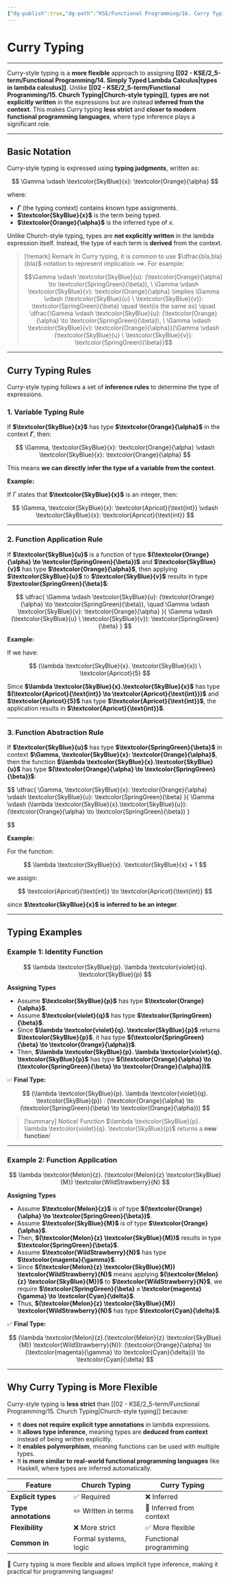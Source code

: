 ```yaml
---
{"dg-publish":true,"dg-path":"KSE/Functional Programming/16. Curry Typing.md","permalink":"/kse/functional-programming/16-curry-typing/","tags":["kse"],"created":"2025-03-11T00:42:15.971+02:00","updated":"2025-03-11T21:42:11.231+02:00"}
---
```



# Curry Typing

---

Curry-style typing is a **more flexible** approach to assigning **[[02 - KSE/2_5-term/Functional Programming/14. Simply Typed Lambda Calculus\|types in lambda calculus]]**. Unlike **[[02 - KSE/2_5-term/Functional Programming/15. Church Typing\|Church-style typing]]**, **types are not explicitly written** in the expressions but are instead <strong><span style="color: var(--color-cyan);">inferred from the context</span></strong>. This makes Curry typing **less strict** and **closer to modern functional programming languages**, where type inference plays a significant role.

---

## Basic Notation

Curry-style typing is expressed using **typing judgments**, written as:

$$
\Gamma \vdash \textcolor{SkyBlue}{x}: \textcolor{Orange}{\alpha}
$$

where:

- **$\Gamma$** (the typing context) contains known type assignments.
- **$\textcolor{SkyBlue}{x}$** is the term being typed.
- **$\textcolor{Orange}{\alpha}$** is the inferred type of $x$.

Unlike Church-style typing, types are <strong><span style="color: var(--color-pink);">not explicitly written</span></strong> in the lambda expression itself. Instead, the type of each term is **derived** from the context.

> [!remark] Remark
> In Curry typing, it is common to use $\dfrac{bla,bla}{bla}$ notation to represent implication $\implies$. For example:
>
> $$\Gamma \vdash \textcolor{SkyBlue}{u}: (\textcolor{Orange}{\alpha} \to \textcolor{SpringGreen}{\beta}), \ \Gamma \vdash \textcolor{SkyBlue}{v}: \textcolor{Orange}{\alpha} \implies \Gamma \vdash (\textcolor{SkyBlue}{u} \ \textcolor{SkyBlue}{v}): \textcolor{SpringGreen}{\beta} \quad \text{is the same as} \quad \dfrac{\Gamma \vdash \textcolor{SkyBlue}{u}: (\textcolor{Orange}{\alpha} \to \textcolor{SpringGreen}{\beta}), \ \Gamma \vdash \textcolor{SkyBlue}{v}: \textcolor{Orange}{\alpha}}{\Gamma \vdash (\textcolor{SkyBlue}{u} \ \textcolor{SkyBlue}{v}): \textcolor{SpringGreen}{\beta}}$$

---

## Curry Typing Rules

Curry-style typing follows a set of **inference rules** to determine the type of expressions.

### 1. Variable Typing Rule

If **$\textcolor{SkyBlue}{x}$** has type **$\textcolor{Orange}{\alpha}$** in the context **$\Gamma$**, then:

$$
\Gamma, \textcolor{SkyBlue}{x}: \textcolor{Orange}{\alpha} \vdash \textcolor{SkyBlue}{x}: \textcolor{Orange}{\alpha}
$$

This means **we can directly infer the type of a variable from the context**.

**Example:**

If $\Gamma$ states that **$\textcolor{SkyBlue}{x}$** is an integer, then:

$$
\Gamma, \textcolor{SkyBlue}{x}: \textcolor{Apricot}{\text{int}} \vdash \textcolor{SkyBlue}{x}: \textcolor{Apricot}{\text{int}}
$$

---

### 2. Function Application Rule

If **$\textcolor{SkyBlue}{u}$** is a function of type **$(\textcolor{Orange}{\alpha} \to \textcolor{SpringGreen}{\beta})$** and **$\textcolor{SkyBlue}{v}$** has type **$\textcolor{Orange}{\alpha}$**, then applying **$\textcolor{SkyBlue}{u}$** to **$\textcolor{SkyBlue}{v}$** results in type **$\textcolor{SpringGreen}{\beta}$**:

$$
\dfrac{
\Gamma \vdash \textcolor{SkyBlue}{u}: (\textcolor{Orange}{\alpha} \to \textcolor{SpringGreen}{\beta}), \quad \Gamma \vdash \textcolor{SkyBlue}{v}: \textcolor{Orange}{\alpha}
}{
\Gamma \vdash (\textcolor{SkyBlue}{u} \ \textcolor{SkyBlue}{v}): \textcolor{SpringGreen}{\beta}
}
$$

**Example:**

If we have:

$$
(\lambda \textcolor{SkyBlue}{x}. \textcolor{SkyBlue}{x}) \ \textcolor{Apricot}{5}
$$

Since **$\lambda \textcolor{SkyBlue}{x}.\textcolor{SkyBlue}{x}$** has type **$(\textcolor{Apricot}{\text{int}} \to \textcolor{Apricot}{\text{int}})$** and **$\textcolor{Apricot}{5}$** has type **$\textcolor{Apricot}{\text{int}}$**, the application results in **$\textcolor{Apricot}{\text{int}}$**.

---

### 3. Function Abstraction Rule

If **$\textcolor{SkyBlue}{u}$** has type **$\textcolor{SpringGreen}{\beta}$** in context **$\Gamma, \textcolor{SkyBlue}{x}: \textcolor{Orange}{\alpha}$**, then the function **$\lambda \textcolor{SkyBlue}{x}.\textcolor{SkyBlue}{u}$** has type **$(\textcolor{Orange}{\alpha} \to \textcolor{SpringGreen}{\beta})$**:

$$
\dfrac{
\Gamma, \textcolor{SkyBlue}{x}: \textcolor{Orange}{\alpha} \vdash \textcolor{SkyBlue}{u}: \textcolor{SpringGreen}{\beta}
}{
\Gamma \vdash (\lambda \textcolor{SkyBlue}{x}.\textcolor{SkyBlue}{u}): (\textcolor{Orange}{\alpha} \to \textcolor{SpringGreen}{\beta})
}


$$

**Example:**

For the function:

$$
\lambda \textcolor{SkyBlue}{x}. \textcolor{SkyBlue}{x} + 1
$$

we assign:

$$
\textcolor{Apricot}{\text{int}} \to \textcolor{Apricot}{\text{int}}
$$

since **$\textcolor{SkyBlue}{x}$ is inferred to be an integer**.

---

## Typing Examples

### Example 1: Identity Function

$$
\lambda \textcolor{SkyBlue}{p}. \lambda \textcolor{violet}{q}. \textcolor{SkyBlue}{p}
$$

<strong><span style="color: var(--color-cyan);">Assigning Types</span></strong>

- Assume **$\textcolor{SkyBlue}{p}$** has type **$\textcolor{Orange}{\alpha}$**.
- Assume **$\textcolor{violet}{q}$** has type **$\textcolor{SpringGreen}{\beta}$**.
- Since **$\lambda \textcolor{violet}{q}. \textcolor{SkyBlue}{p}$** returns **$\textcolor{SkyBlue}{p}$**, it has type **$(\textcolor{SpringGreen}{\beta} \to \textcolor{Orange}{\alpha})$**.
- Then, **$\lambda \textcolor{SkyBlue}{p}. \lambda \textcolor{violet}{q}. \textcolor{SkyBlue}{p}$** has type **$(\textcolor{Orange}{\alpha} \to (\textcolor{SpringGreen}{\beta} \to \textcolor{Orange}{\alpha}))$**.

✅ **Final Type:**

$$
(\lambda \textcolor{SkyBlue}{p}. \lambda \textcolor{violet}{q}. \textcolor{SkyBlue}{p}) : (\textcolor{Orange}{\alpha} \to (\textcolor{SpringGreen}{\beta} \to \textcolor{Orange}{\alpha}))
$$

> [!summary] Notice!
> Function $\lambda \textcolor{SkyBlue}{p}. \lambda \textcolor{violet}{q}. \textcolor{SkyBlue}{p}$ returns a **new function**!

---

### Example 2: Function Application

$$
\lambda \textcolor{Melon}{z}. (\textcolor{Melon}{z} \textcolor{SkyBlue}{M}) \textcolor{WildStrawberry}{N}
$$

<strong><span style="color: var(--color-cyan);">Assigning Types</span></strong>

- Assume **$\textcolor{Melon}{z}$** is of type **$(\textcolor{Orange}{\alpha} \to \textcolor{SpringGreen}{\beta})$**.
- Assume **$\textcolor{SkyBlue}{M}$** is of type **$\textcolor{Orange}{\alpha}$**.
- Then, **$(\textcolor{Melon}{z} \textcolor{SkyBlue}{M})$** results in type **$\textcolor{SpringGreen}{\beta}$**.
- Assume **$\textcolor{WildStrawberry}{N}$** has type **$\textcolor{magenta}{\gamma}$**.
- Since **$(\textcolor{Melon}{z} \textcolor{SkyBlue}{M}) \textcolor{WildStrawberry}{N}$** means applying **$(\textcolor{Melon}{z} \textcolor{SkyBlue}{M})$** to **$\textcolor{WildStrawberry}{N}$**, we require **$\textcolor{SpringGreen}{\beta} = \textcolor{magenta}{\gamma} \to \textcolor{Cyan}{\delta}$**.
- Thus, **$(\textcolor{Melon}{z} \textcolor{SkyBlue}{M}) \textcolor{WildStrawberry}{N}$** has type **$\textcolor{Cyan}{\delta}$**.

✅ <strong><span style="color: var(--color-aqua);">Final Type:</span></strong>

$$
(\lambda \textcolor{Melon}{z}.(\textcolor{Melon}{z} \textcolor{SkyBlue}{M}) \textcolor{WildStrawberry}{N}): (\textcolor{Orange}{\alpha} \to (\textcolor{magenta}{\gamma} \to \textcolor{Cyan}{\delta})) \to \textcolor{Cyan}{\delta}
$$

---

## Why Curry Typing is More Flexible  

Curry-style typing is <strong><span style="color: var(--color-pink);">less strict</span></strong> than [[02 - KSE/2_5-term/Functional Programming/15. Church Typing\|Church-style typing]] because:  

- It **does not require explicit type annotations** in lambda expressions.  
- It **allows type inference**, meaning types are **deduced from context** instead of being written explicitly.  
- It **enables polymorphism**, meaning functions can be used with multiple types.  
- It **is more similar to real-world functional programming languages** like Haskell, where types are inferred automatically.  

| Feature          | **Church Typing** | **Curry Typing** |
|-----------------|----------------|----------------|
| **Explicit types** | ✅ Required | ❌ Inferred |
| **Type annotations** | ✏️ Written in terms | 🚀 Inferred from context |
| **Flexibility** | ❌ More strict | ✅ More flexible |
| **Common in** | Formal systems, logic | Functional programming |

🚀 Curry typing is more flexible and allows implicit type inference, making it practical for programming languages!